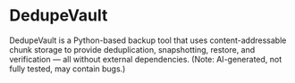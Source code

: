 # DedupeVault
DedupeVault is a Python-based backup tool that uses content-addressable chunk storage to provide deduplication, snapshotting, restore, and verification — all without external dependencies. (Note: AI-generated, not fully tested, may contain bugs.)
